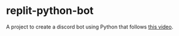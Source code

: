# replit-python-bot

A project to create a discord bot using Python that follows [this video](https://www.youtube.com/watch?v=SPTfmiYiuok&list=WL&index=1&t=34s).
